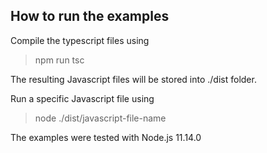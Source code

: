 ## How to run the examples

Compile the typescript files using

> npm run tsc

The resulting Javascript files will be stored into ./dist folder.

Run a specific Javascript file using

> node ./dist/javascript-file-name

The examples were tested with Node.js 11.14.0

